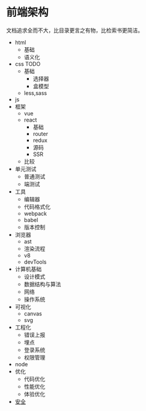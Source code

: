 # 前端架构

文档追求全而不大，比目录更言之有物，比检索书更简洁。

- html
  - 基础
  - 语义化
- css TODO
  - 基础
    - 选择器
    - 盒模型
  - less,sass
- js
- 框架
  - vue
  - react
    - 基础
    - router
    - redux
    - 源码
    - SSR
  - 比较
- 单元测试
  - 普通测试
  - 端测试
- 工具
  - 编辑器
  - 代码格式化
  - webpack
  - babel
  - 版本控制
- 浏览器
  - ast
  - 渲染流程
  - v8
  - devTools
- 计算机基础
  - 设计模式
  - 数据结构与算法
  - 网络
  - 操作系统
- 可视化
  - canvas
  - svg
- 工程化
  - 错误上报
  - 埋点
  - 登录系统
  - 权限管理
- node
- 优化
  - 代码优化
  - 性能优化
  - 体验优化
- [安全](./security/index.md)
